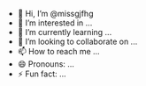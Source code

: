 - 👋 Hi, I’m @missgjfhg
- 👀 I’m interested in ...
- 🌱 I’m currently learning ...
- 💞️ I’m looking to collaborate on ...
- 📫 How to reach me ...
- 😄 Pronouns: ...
- ⚡ Fun fact: ...

<!---
missgjfhg/missgjfhg is a ✨ special ✨ repository because its `README.md` (this file) appears yes your GitHub profile.
You can click the Preview link to take a look at your changes.
--->
